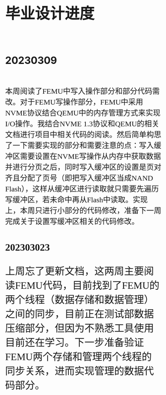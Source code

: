 <font size=8>毕业设计进度
========

<font size=6>20230309
-------

<font size=5 face="黑体">本周阅读了FEMU中写入操作部分和部分代码需改。对于FEMU写操作部分，FEMU中采用NVME协议结合QEMU中的内存管理方式来实现I/O操作。我结合NVME 1.3协议和QEMU的相关文档进行项目中相关代码的阅读。然后简单构思了一下需要实现的部分和需要注意的点：写入缓冲区需要设置在NVME写操作从内存中获取数据并进行分页之后，同时写入缓冲区的设置是页对齐且分配了页号（即把写入缓冲区当成NAND Flash），这样从缓冲区进行读取就只需要先遍历写缓冲区，若未命中再从Flash中读取。实现上，本周只进行小部分的代码修改，准备下一周完成关于设置写缓冲区相关的代码修改。

<font size=6>202303023
-------
上周忘了更新文档，这两周主要阅读FEMU代码，目前找到了FEMU的两个线程（数据存储和数据管理）之间的同步，目前正在测试部数据压缩部分，但因为不熟悉工具使用目前还在学习。下一步准备验证FEMU两个存储和管理两个线程的同步关系，进而实现管理的数据代码部分。